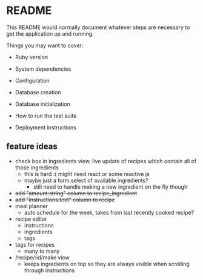 # README

This README would normally document whatever steps are necessary to get the
application up and running.

Things you may want to cover:

* Ruby version

* System dependencies

* Configuration

* Database creation

* Database initialization

* How to run the test suite

* Deployment instructions

## feature ideas
* check box in ingredients view, live update of recipes which contain all of those ingredients
  - this is hard :( might need react or some reactive js
  - maybe just a form.select of available ingredients?
    - still need to handle making a new ingredient on the fly though
* ~~add "amount:string" column to recipe_ingredient~~
* ~~add "instructions:text" column to recipe~~
* meal planner
  - auto schedule for the week, takes from last recently cooked recipe?
* recipe editor
  - instructions
  - ingredients
  - tags
* tags for recipes
  - many to many
* /recipe/:id/make view
  - keeps ingredients on top so they are always visible when scrolling through instructions

